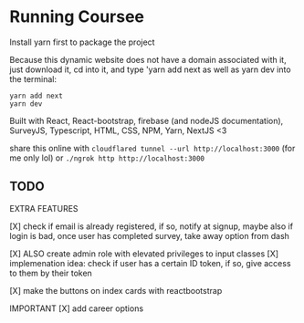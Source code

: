 # Running Coursee
Install yarn first to package the project

Because this dynamic website does not have a domain associated with it, just download it, cd into it, and type 'yarn add next as well as yarn dev into the terminal:

```
yarn add next
yarn dev
```
Built with React, React-bootstrap, firebase (and nodeJS documentation), SurveyJS, Typescript, HTML, CSS, NPM, Yarn, NextJS <3

share this online with ```cloudflared tunnel --url http://localhost:3000``` (for me only lol)
or
```./ngrok http http://localhost:3000```

## TODO
EXTRA FEATURES

[X] check if email is already registered, if so, notify at signup, maybe also if login is bad, once user has completed survey, take away option from dash

[X] ALSO create admin role with elevated privileges to input classes
[X] implemenation idea: check if user has a certain ID token, if so, give access to them by their token

[X] make the buttons on index cards with reactbootstrap


IMPORTANT
[X] add career options
